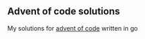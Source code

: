 ## Advent of code solutions

My solutions for [advent of code](https://adventofcode.com) written in go
